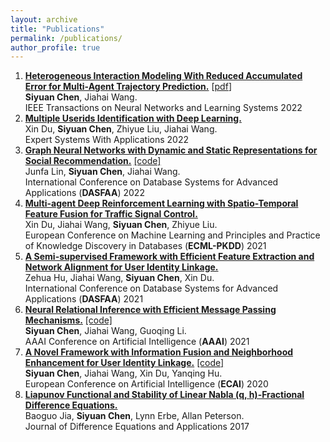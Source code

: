 ```yaml
---
layout: archive
title: "Publications"
permalink: /publications/
author_profile: true
---
```


1. [**Heterogeneous Interaction Modeling With Reduced Accumulated Error for Multi-Agent Trajectory Prediction.**](https://doi.org/10.1109/TNNLS.2022.3224007) [[pdf](../files/TNNLS2022_HIMRAE.pdf)] <br> **Siyuan Chen**, Jiahai Wang. <br> IEEE Transactions on Neural Networks and Learning Systems 2022
2. [**Multiple Userids Identification with Deep Learning.**](https://www.sciencedirect.com/science/article/pii/S0957417422011678) <br> Xin Du, **Siyuan Chen**, Zhiyue Liu, Jiahai Wang. <br> Expert Systems With Applications 2022
3. [**Graph Neural Networks with Dynamic and Static Representations for Social Recommendation.**](https://arxiv.org/abs/2201.10751v2) [[code]](https://github.com/ljf012/GNN-DSR) <br> Junfa Lin, **Siyuan Chen**, Jiahai Wang. <br> International Conference on Database Systems for Advanced Applications (**DASFAA**) 2022
4. [**Multi-agent Deep Reinforcement Learning with Spatio-Temporal Feature Fusion for Traffic Signal Control.**](https://link.springer.com/chapter/10.1007/978-3-030-86514-6_29) <br> Xin Du, Jiahai Wang, **Siyuan Chen**, Zhiyue Liu. <br> European Conference on Machine Learning and Principles and Practice of Knowledge Discovery in Databases (**ECML-PKDD**) 2021
5. [**A Semi-supervised Framework with Efficient Feature Extraction and Network Alignment for User Identity Linkage.**](https://link.springer.com/chapter/10.1007/978-3-030-73197-7_46) <br> Zehua Hu, Jiahai Wang, **Siyuan Chen**, Xin Du. <br> International Conference on Database Systems for Advanced Applications (**DASFAA**) 2021
6. [**Neural Relational Inference with Efficient Message Passing Mechanisms.**](https://arxiv.org/abs/2101.09486) [[code]](https://github.com/hilbert9221/NRI-MPM) <br> **Siyuan Chen**, Jiahai Wang, Guoqing Li. <br> AAAI Conference on Artificial Intelligence (**AAAI**) 2021
7. [**A Novel Framework with Information Fusion and Neighborhood Enhancement for User Identity Linkage.**](https://arxiv.org/abs/2003.07122) [[code]](https://github.com/hilbert9221/INFUNE) <br> **Siyuan Chen**, Jiahai Wang, Xin Du, Yanqing Hu. <br> European Conference on Artificial Intelligence (**ECAI**) 2020
8. [**Liapunov Functional and Stability of Linear Nabla (q, h)-Fractional Difference Equations.**](https://www.researchgate.net/publication/320261631_Liapunov_functional_and_stability_of_linear_nabla_q_h_-fractional_difference_equations?_sg%5B0%5D=z0cVMu4H76UO-DV-eBb1QOkU1__bfepR1DcTF8A6hKzhuf0N6JSaOsDCvLWoM3vIZshwi4pc3QrOUr8qsargXKC1I_oOTsfAG6YqTc3q.mtdiTFtgjxtLIrCDvfUF5g7MHbT9mBqlRw5S19CEA2qKefWt7EZEG2_6l71Kj48ivScg1xMvrLFLQxrbGrvYRA) <br> Baoguo Jia, **Siyuan Chen**, Lynn Erbe, Allan Peterson. <br> Journal of Difference Equations and Applications 2017